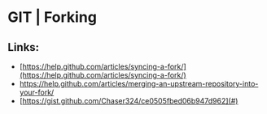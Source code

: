 # GIT \| Forking

## Links:

* [https://help.github.com/articles/syncing-a-fork/](https://help.github.com/articles/syncing-a-fork/)
* https://help.github.com/articles/merging-an-upstream-repository-into-your-fork/
* [https://gist.github.com/Chaser324/ce0505fbed06b947d962](#)



